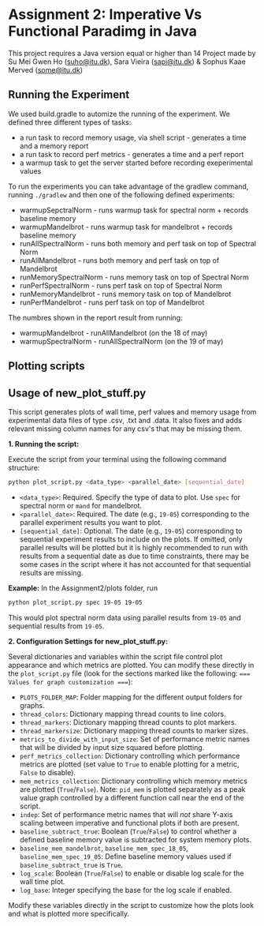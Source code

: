 # Assignment 2: Imperative Vs Functional Paradimg in Java

This project requires a Java version equal or higher than 14
Project made by Su Mei Gwen Ho (suho@itu.dk), Sara Vieira (sapi@itu.dk) & Sophus Kaae Merved (some@itu.dk)

## Running the Experiment

We used build.gradle to automize the running of the experiment. We defined three different types of tasks:
* a run task to record memory usage, via shell script - generates a time and a memory report 
* a run task to record perf metrics - generates a time and a perf report
* a warmup task to get the server started before recording exeperimental values

To run the experiments you can take advantage of the gradlew command, running `./gradlew` and then one of the following defined experiments:
* warmupSepctralNorm - runs warmup task for spectral norm +  records baseline memory 
* warmupMandelbrot - runs warmup task for mandelbrot +  records baseline memory 
* runAllSpectralNorm - runs both memory and perf task on top of Spectral Norm
* runAllMandelbrot - runs both memory and perf task on top of Mandelbrot
* runMemorySpectralNorm - runs memory task on top of Spectral Norm
* runPerfSpectralNorm -  runs perf task on top of Spectral Norm
* runMemoryMandelbrot - runs memory task on top of Mandelbrot
* runPerfMandelbrot - runs perf task on top of Mandelbrot

The numbres shown in the report result from running:
* warmupMandelbrot - runAllMandelbrot (on the 18 of may)
* warmupSpectralNorm - runAllSpectralNorm (on the 19 of may)

## Plotting scripts
## Usage of new_plot_stuff.py

This script generates plots of wall time, perf values and memory usage from experimental data files of type .csv, .txt and .data. It also fixes and adds relevant missing column names for any csv's that may be missing them.

**1. Running the script:**

Execute the script from your terminal using the following command structure:

```bash
python plot_script.py <data_type> <parallel_date> [sequential_date]
```

*   `<data_type>`: Required. Specify the type of data to plot. Use `spec` for spectral norm or `mand` for mandelbrot.
*   `<parallel_date>`: Required. The date (e.g., `19-05`) corresponding to the parallel experiment results you want to plot.
*   `[sequential_date]`: Optional. The date (e.g., `19-05`) corresponding to sequential experiment results to include on the plots. If omitted, only parallel results will be plotted but it is highly recommended to run with results from a sequential date as due to time constraints, there may be some cases in the script where it has not accounted for that sequential results are missing.

**Example:**
In the Assignment2/plots folder, run
```bash
python plot_script.py spec 19-05 19-05
```

This would plot spectral norm data using parallel results from `19-05` and sequential results from `19-05`.

**2. Configuration Settings for new_plot_stuff.py:**

Several dictionaries and variables within the script file control plot appearance and which metrics are plotted. You can modify these directly in the `plot_script.py` file (look for the sections marked like the following: `=== Values for graph customization ===`):

*   `PLOTS_FOLDER_MAP`: Folder mapping for the different output folders for graphs.
*   `thread_colors`: Dictionary mapping thread counts to line colors.
*   `thread_markers`: Dictionary mapping thread counts to plot markers.
*   `thread_markersize`: Dictionary mapping thread counts to marker sizes.
*   `metrics_to_divide_with_input_size`: Set of performance metric names that will be divided by input size squared before plotting.
*   `perf_metrics_collection`: Dictionary controlling which performance metrics are plotted (set value to `True` to enable plotting for a metric, `False` to disable).
*   `mem_metrics_collection`: Dictionary controlling which memory metrics are plotted (`True`/`False`). Note: `pid_mem` is plotted separately as a peak value graph controlled by a different function call near the end of the script.
*   `indep`: Set of performance metric names that will *not* share Y-axis scaling between imperative and functional plots if both are present.
*   `baseline_subtract_true`: Boolean (`True`/`False`) to control whether a defined baseline memory value is subtracted for system memory plots.
*   `baseline_mem_mandelbrot`, `baseline_mem_spec_18_05`, `baseline_mem_spec_19_05`: Define baseline memory values used if `baseline_subtract_true` is `True`.
*   `log_scale`: Boolean (`True`/`False`) to enable or disable log scale for the wall time plot.
*   `log_base`: Integer specifying the base for the log scale if enabled.

Modify these variables directly in the script to customize how the plots look and what is plotted more specifically.
